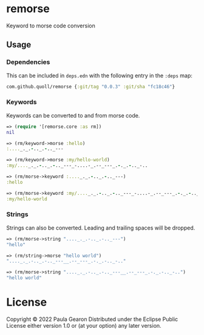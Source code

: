 # remorse
Keyword to morse code conversion

## Usage

### Dependencies
This can be included in `deps.edn` with the following entry in the `:deps` map:

```clojure
com.github.quoll/remorse {:git/tag "0.0.3" :git/sha "fc18c46"}
```

### Keywords
Keywords can be converted to and from morse code.

```clojure
=> (require '[remorse.core :as rm])
nil

=> (rm/keyword->morse :hello)
:...._._.-.._.-.._---

=> (rm/keyword->morse :my/hello-world)
:my/...._._.-.._.-.._---_-....-_.--_---_.-._.-.._-..

=> (rm/morse->keyword :...._._.-.._.-.._---)
:hello

=> (rm/morse->keyword :my/...._._.-.._.-.._---_-....-_.--_---_.-._.-.._-..)
:my/hello-world
```

### Strings
Strings can also be converted. Leading and trailing spaces will be dropped.

```clojure
=> (rm/morse->string "...._._.-.._.-.._---")
"hello"

=> (rm/string->morse "hello world")
"...._._.-.._.-.._---__.--_---_.-._.-.._-.."

=> (rm/morse->string "...._._.-.._.-.._---__.--_---_.-._.-.._-..")
"hello world"
```

# License
Copyright © 2022 Paula Gearon
Distributed under the Eclipse Public License either version 1.0 or (at your option) any later version.
